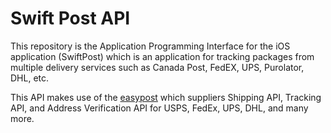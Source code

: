 # Swift Post API

This repository is the Application Programming Interface for the iOS application (SwiftPost) which is an application for tracking packages from multiple delivery services such as Canada Post, FedEX, UPS, Purolator, DHL, etc. 

This API makes use of the [easypost](https://www.easypost.com/docs/api) which suppliers Shipping API, Tracking API, and Address Verification API for USPS, FedEx, UPS, DHL, and many more.
